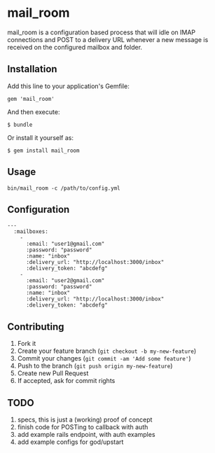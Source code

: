 # mail_room #

mail_room is a configuration based process that will idle on IMAP connections and POST to a delivery URL whenever a new message is received on the configured mailbox and folder.

## Installation ##

Add this line to your application's Gemfile:

    gem 'mail_room'

And then execute:

    $ bundle

Or install it yourself as:

    $ gem install mail_room

## Usage ##

    bin/mail_room -c /path/to/config.yml

## Configuration ##

    ---
      :mailboxes:
        -
          :email: "user1@gmail.com"
          :password: "password"
          :name: "inbox"
          :delivery_url: "http://localhost:3000/inbox"
          :delivery_token: "abcdefg"
        -
          :email: "user2@gmail.com"
          :password: "password"
          :name: "inbox"
          :delivery_url: "http://localhost:3000/inbox"
          :delivery_token: "abcdefg"

## Contributing ##

1. Fork it
2. Create your feature branch (`git checkout -b my-new-feature`)
3. Commit your changes (`git commit -am 'Add some feature'`)
4. Push to the branch (`git push origin my-new-feature`)
5. Create new Pull Request
6. If accepted, ask for commit rights

## TODO ##

1. specs, this is just a (working) proof of concept
2. finish code for POSTing to callback with auth
3. add example rails endpoint, with auth examples
4. add example configs for god/upstart
